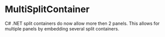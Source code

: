 # MultiSplitContainer
C# .NET split containers do now allow more then 2 panels. This allows for multiple panels by embedding several split containers.
